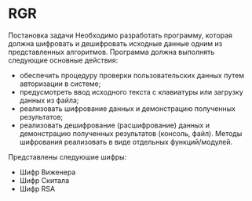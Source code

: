 # RGR
Постановка задачи
Необходимо разработать программу, которая должна шифровать и дешифровать исходные данные одним из представленных алгоритмов. Программа должна выполнять следующие основные действия:
 - обеспечить процедуру проверки пользовательских данных путем авторизации в системе; 
 - предусмотреть ввод исходного текста с клавиатуры или загрузку данных из файла;
 - реализовать шифрование данных и демонстрацию полученных результатов; 
 - реализовать дешифрование (расшифрование) данных и демонстрацию полученных результатов (консоль, файл). 
Методы шифрования реализовать в виде отдельных функций/модулей.

Представлены следуюшие шифры:
 - Шифр Виженера
 - Шифр Скитала
 - Шифр RSA
